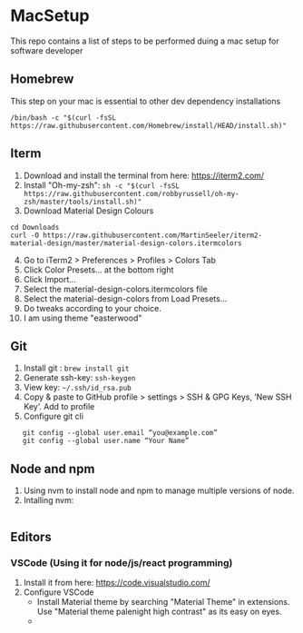 # MacSetup
This repo contains a list of steps to be performed duing a mac setup for software developer
## Homebrew
This step on your mac is essential to other dev dependency installations
```
/bin/bash -c "$(curl -fsSL https://raw.githubusercontent.com/Homebrew/install/HEAD/install.sh)"
```
## Iterm
1. Download and install the terminal from here: https://iterm2.com/
2. Install "Oh-my-zsh": ```sh -c "$(curl -fsSL https://raw.githubusercontent.com/robbyrussell/oh-my-zsh/master/tools/install.sh)"```
3. Download Material Design Colours
```
cd Downloads
curl -O https://raw.githubusercontent.com/MartinSeeler/iterm2-material-design/master/material-design-colors.itermcolors
```
4. Go to iTerm2 > Preferences > Profiles > Colors Tab
5. Click Color Presets… at the bottom right
6. Click Import…
7. Select the material-design-colors.itermcolors file
8. Select the material-design-colors from Load Presets…
9. Do tweaks according to your choice.
10. I am using theme "easterwood"

## Git
1. Install git : ```brew install git```
2. Generate ssh-key: ```ssh-keygen```
2. View key: ```~/.ssh/id_rsa.pub```
3. Copy & paste to GitHub profile > settings > SSH & GPG Keys, ‘New SSH Key’. Add to profile
4. Configure git cli
```
   git config --global user.email “you@example.com” 
   git config --global user.name “Your Name”
```

## Node and npm
1. Using nvm to install node and npm to manage multiple versions of node.
2. Intalling nvm:
```

```
## Editors
### VSCode (Using it for node/js/react programming)
1. Install it from here: https://code.visualstudio.com/
2. Configure VSCode
   * Install Material theme by searching "Material Theme" in extensions. Use "Material theme palenight high contrast" as its easy on eyes.
   * 

